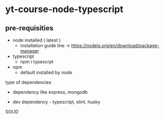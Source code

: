 # yt-course-node-typescript

## pre-requisities

- node installed ( latest )
    - installation guide line -> https://nodejs.org/en/download/package-manager
- typescript
    - npm i typescrpt
- npm
    - default  installed by node


type of dependencies
 - dependency like express, mongodb

 - dev dependency - typescript, elint, husky

SOLID

